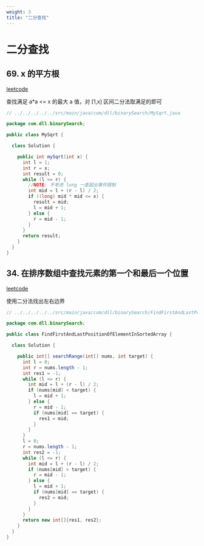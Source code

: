 ```yaml
---
weight: 3
title: "二分查找"
---
```


# 二分查找

## 69. x 的平方根
[leetcode](https://leetcode-cn.com/problems/sqrtx/)

查找满足 a*a <= x 的最大 a 值，对 [1,x] 区间二分法取满足的即可
```java
// ../../../../../src/main/java/com/dll/binarySearch/MySqrt.java

package com.dll.binarySearch;

public class MySqrt {

  class Solution {

    public int mySqrt(int x) {
      int l = 1;
      int r = x;
      int result = 0;
      while (l <= r) {
        //NOTE: 不考虑 long 一直超出事件限制
        int mid = l + (r - l) / 2;
        if ((long) mid * mid <= x) {
          result = mid;
          l = mid + 1;
        } else {
          r = mid - 1;
        }
      }
      return result;
    }
  }
}

```


## 34. 在排序数组中查找元素的第一个和最后一个位置
[leetcode](https://leetcode-cn.com/problems/find-first-and-last-position-of-element-in-sorted-array/)

使用二分法找出左右边界

```java
// ../../../../../src/main/java/com/dll/binarySearch/FindFirstAndLastPositionOfElementInSortedArray.java

package com.dll.binarySearch;

public class FindFirstAndLastPositionOfElementInSortedArray {

  class Solution {

    public int[] searchRange(int[] nums, int target) {
      int l = 0;
      int r = nums.length - 1;
      int res1 = -1;
      while (l <= r) {
        int mid = l + (r - l) / 2;
        if (nums[mid] < target) {
          l = mid + 1;
        } else {
          r = mid - 1;
          if (nums[mid] == target) {
            res1 = mid;
          }
        }
      }
      l = 0;
      r = nums.length - 1;
      int res2 = -1;
      while (l <= r) {
        int mid = l + (r - l) / 2;
        if (nums[mid] > target) {
          r = mid - 1;
        } else {
          l = mid + 1;
          if (nums[mid] == target) {
            res2 = mid;
          }
        }
      }
      return new int[]{res1, res2};
    }
  }
}

```
